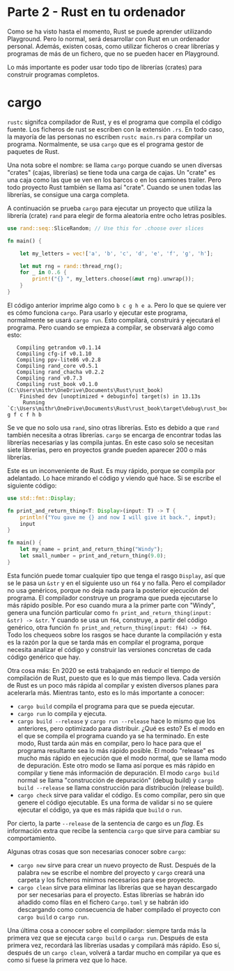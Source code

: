 # Parte 2 - Rust en tu ordenador

Como se ha visto hasta el momento, Rust se puede aprender utilizando Playground. Pero lo normal, será desarrollar con Rust en un ordenador personal. Además, existen cosas, como utilizar ficheros o crear librerías y programas de más de un fichero, que no se pueden hacer en Playground.

Lo más importante es poder usar todo tipo de librerías (crates) para construir programas completos.

# cargo

`rustc` signifca compilador de Rust, y es el programa que compila el código fuente. Los ficheros de rust se escriben con la extensión `.rs`. En todo caso, la mayoría de las personas no escriben `rustc main.rs` para compilar un programa. Normalmente, se usa `cargo` que es el programa gestor de paquetes de Rust.

Una nota sobre el nombre: se llama `cargo` porque cuando se unen diversas "crates" (cajas, librerías) se tiene toda una carga de cajas. Un "crate" es una caja como las que se ven en los barcos o en los camiones trailer. Pero todo proyecto Rust también se llama así "crate". Cuando se unen todas las librerías, se consigue una carga completa.

A continuación se prueba `cargo` para ejecutar un proyecto que utiliza la librería (crate) `rand` para elegir de forma aleatoria entre ocho letras posibles.

```rust
use rand::seq::SliceRandom; // Use this for .choose over slices

fn main() {

    let my_letters = vec!['a', 'b', 'c', 'd', 'e', 'f', 'g', 'h'];

    let mut rng = rand::thread_rng();
    for _ in 0..6 {
        print!("{} ", my_letters.choose(&mut rng).unwrap());
    }
}
```

El código anterior imprime algo como `b c g h e a`. Pero lo que se quiere ver es cómo funciona `cargo`. Para usarlo y ejecutar este programa, normalmente se usará `cargo run`. Esto compilará, construirá y ejecutará el programa. Pero cuando se empieza a compilar, se observará algo como esto:

```text
   Compiling getrandom v0.1.14
   Compiling cfg-if v0.1.10
   Compiling ppv-lite86 v0.2.8
   Compiling rand_core v0.5.1
   Compiling rand_chacha v0.2.2
   Compiling rand v0.7.3
   Compiling rust_book v0.1.0 (C:\Users\mithr\OneDrive\Documents\Rust\rust_book)
    Finished dev [unoptimized + debuginfo] target(s) in 13.13s
     Running `C:\Users\mithr\OneDrive\Documents\Rust\rust_book\target\debug\rust_book.exe`
g f c f h b
```

Se ve que no solo usa `rand`, sino otras librerías. Esto es debido a que `rand` también necesita a otras librerías. `cargo` se encarga de encontrar todas las librerías necesarias y las compila juntas. En este caso solo se necesitan siete librerías, pero en proyectos grande pueden aparecer 200 o más librerías.

Este es un inconveniente de Rust. Es muy rápido, porque se compila por adelantado. Lo hace mirando el código y viendo qué hace. Si se escribe el siguiente código:

```rust
use std::fmt::Display;

fn print_and_return_thing<T: Display>(input: T) -> T {
    println!("You gave me {} and now I will give it back.", input);
    input
}

fn main() {
    let my_name = print_and_return_thing("Windy");
    let small_number = print_and_return_thing(9.0);
}
```

Esta función puede tomar cualquier tipo que tenga el rasgo `Display`, así que se le pasa un `&str` y en el siguiente uso un `f64` y no falla. Pero el compilador no usa genéricos, porque no deja nada para la posterior ejecución del programa. El compilador construye un programa que pueda ejecutarse lo más rápido posible. Por eso cuando mura a la primer parte con "Windy", genera una función particular como `fn print_and_return_thing(input: &str) -> &str`. Y cuando se usa un `f64`, construye, a partir del código genérico, otra función `fn print_and_return_thing(input: f64) -> f64`. Todo los chequeos sobre los rasgos se hace durante la compilación y esta es la razón por la que se tarda más en compilar el programa, porque necesita analizar el código y construir las versiones concretas de cada código genérico que hay.

Otra cosa más: En 2020 se está trabajando en reducir el tiempo de compilación de Rust, puesto que es lo que más tiempo lleva. Cada versión de Rust es un poco más rápida al compilar y existen diversos planes para acelerarla más. Mientras tanto, esto es lo más importante a conocer:

- `cargo build` compila el programa para que se pueda ejecutar.
- `cargo run` lo compila y ejecuta.
- `cargo build --release` y `cargo run --release` hace lo mismo que los anteriores, pero optimizado para distribuir. ¿Qué es esto? Es el modo en el que se compila el programa cuando ya se ha terminado. En este modo, Rust tarda aún más en compilar, pero lo hace para que el programa resultante sea lo más rápido posible. El modo "release" es mucho más rápido en ejecución que el modo normal, que se llama modo de depuración. Este otro modo se llama así porque es más rápido en compilar y tiene más información de depuración. El modo `cargo build` normal se llama "construcción de depuración" (debug build) y `cargo build --release` se llama construcción para distribución (release build).
- `cargo check` sirve para validar el código. Es como compilar, pero sin que genere el código ejecutable. Es una forma de validar si no se quiere ejecutar el código, ya que es más rápida que `build` o `run`.

Por cierto, la parte `--release` de la sentencia de cargo es un *flag*. Es información extra que recibe la sentencia `cargo` que sirve para cambiar su comportamiento.

Algunas otras cosas que son necesarias conocer sobre `cargo`:

- `cargo new` sirve para crear un nuevo proyecto de Rust. Después de la palabra `new` se escribe el nombre del proyecto y `cargo` creará una carpeta y los ficheros mínimos necesarios para ese proyecto.
- `cargo clean` sirve para eliminar las librerías que se hayan descargado por ser necesarias para el proyecto. Estas librerías se habrán ido añadido como filas en el fichero `Cargo.toml` y se habrán ido descargando como consecuencia de haber compilado el proyecto con `cargo build` o `cargo run`.

Una última cosa a conocer sobre el compilador: siempre tarda más la primera vez que se ejecuta `cargo build` o `carga run`. Después de esta primera vez, recordará las librerías usadas y compilará más rápido. Eso sí, después de un `cargo clean`, volverá a tardar mucho en compilar ya que es como si fuese la primera vez que lo hace.
